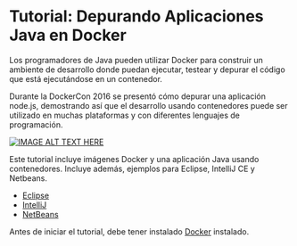 # Tutorial: Depurando Aplicaciones Java en Docker

Los programadores de Java pueden utilizar Docker para construir un ambiente de desarrollo donde puedan ejecutar, testear y depurar el código que está ejecutándose en un contenedor.

Durante la DockerCon 2016 se presentó cómo depurar una aplicación node.js, demostrando así que el desarrollo usando contenedores puede ser utilizado en muchas plataformas y con diferentes lenguajes de programación.

[![IMAGE ALT TEXT HERE](https://img.youtube.com/vi/vE1iDPx6-Ok/0.jpg)](https://youtu.be/vE1iDPx6-Ok?list=PLkA60AVN3hh9gnrYwNO6zTb9U3i1Y9FMY&t=2088)

Este tutorial incluye imágenes Docker y una aplicación Java usando contenedores. Incluye además, ejemplos para Eclipse, IntelliJ CE y Netbeans.

* [Eclipse](Eclipse-README_es.md)
* [IntelliJ](IntelliJ-README_es.md)
* [NetBeans](NetBeans-README_es.md)

Antes de iniciar el tutorial, debe tener instalado [Docker](https://www.docker.com/products/overview) instalado.
